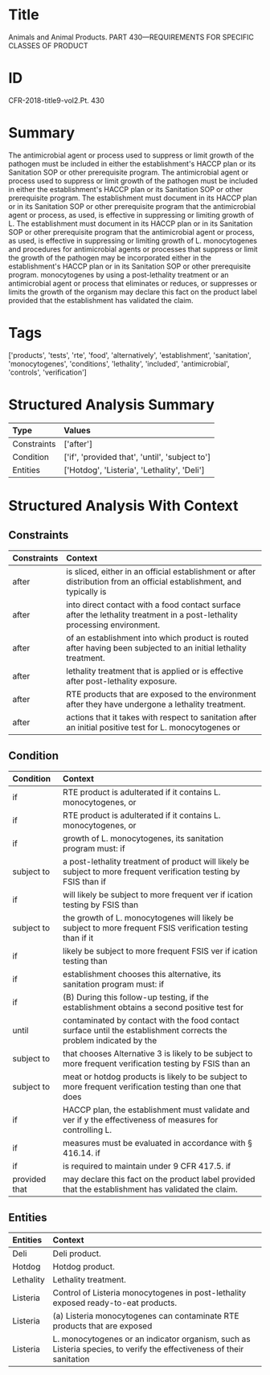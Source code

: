 # Title

 Animals and Animal Products. PART 430—REQUIREMENTS FOR SPECIFIC CLASSES OF PRODUCT


# ID

 CFR-2018-title9-vol2.Pt. 430


# Summary

The antimicrobial agent or process used to suppress or limit growth of the pathogen must be included in either the establishment's HACCP plan or its Sanitation SOP or other prerequisite program.
The antimicrobial agent or process used to suppress or limit growth of the pathogen must be included in either the establishment's HACCP plan or its Sanitation SOP or other prerequisite program.
The establishment must document in its HACCP plan or in its Sanitation SOP or other prerequisite program that the antimicrobial agent or process, as used, is effective in suppressing or limiting growth of L.
The establishment must document in its HACCP plan or in its Sanitation SOP or other prerequisite program that the antimicrobial agent or process, as used, is effective in suppressing or limiting growth of L.
monocytogenes and procedures for antimicrobial agents or processes that suppress or limit the growth of the pathogen may be incorporated either in the establishment's HACCP plan or in its Sanitation SOP or other prerequisite program.
monocytogenes by using a post-lethality treatment or an antimicrobial agent or process that eliminates or reduces, or suppresses or limits the growth of the organism may declare this fact on the product label provided that the establishment has validated the claim.


# Tags

['products', 'tests', 'rte', 'food', 'alternatively', 'establishment', 'sanitation', 'monocytogenes', 'conditions', 'lethality', 'included', 'antimicrobial', 'controls', 'verification']


# Structured Analysis Summary

| Type        | Values                                         |
|:------------|:-----------------------------------------------|
| Constraints | ['after']                                      |
| Condition   | ['if', 'provided that', 'until', 'subject to'] |
| Entities    | ['Hotdog', 'Listeria', 'Lethality', 'Deli']    |


# Structured Analysis With Context

 


## Constraints

| Constraints   | Context                                                                                                                    |
|:--------------|:---------------------------------------------------------------------------------------------------------------------------|
| after         | is sliced, either in an official establishment or after distribution from an official establishment, and typically is      |
| after         | into direct contact with a food contact surface after  the lethality treatment in a post-lethality processing environment. |
| after         | of an establishment into which product is routed after  having been subjected to an initial lethality treatment.           |
| after         | lethality treatment that is applied or is effective after  post-lethality exposure.                                        |
| after         | RTE products that are exposed to the environment after  they have undergone a lethality treatment.                         |
| after         | actions that it takes with respect to sanitation after an initial positive test for L. monocytogenes or                    |


## Condition

| Condition     | Context                                                                                                             |
|:--------------|:--------------------------------------------------------------------------------------------------------------------|
| if            | RTE product is adulterated  if  it contains L. monocytogenes, or                                                    |
| if            | RTE product is adulterated  if  it contains L. monocytogenes, or                                                    |
| if            | growth of L. monocytogenes, its sanitation program must: if                                                         |
| subject to    | a post-lethality treatment of product will likely be subject to more frequent verification testing by FSIS than if  |
| if            | will likely be subject to more frequent ver if ication testing by FSIS than                                         |
| subject to    | the growth of L. monocytogenes will likely be subject to more frequent FSIS verification testing than if it         |
| if            | likely be subject to more frequent FSIS ver if ication testing than                                                 |
| if            | establishment chooses this alternative, its sanitation program must: if                                             |
| if            | (B) During this follow-up testing,  if the establishment obtains a second positive test for                         |
| until         | contaminated by contact with the food contact surface until the establishment corrects the problem indicated by the |
| subject to    | that chooses Alternative 3 is likely to be subject to more frequent verification testing by FSIS than an            |
| subject to    | meat or hotdog products is likely to be subject to more frequent verification testing than one that does            |
| if            | HACCP plan, the establishment must validate and ver if y the effectiveness of measures for controlling L.           |
| if            | measures must be evaluated in accordance with &#167;&#8201;416.14. if                                               |
| if            | is required to maintain under 9 CFR 417.5. if                                                                       |
| provided that | may declare this fact on the product label provided that  the establishment has validated the claim.                |


## Entities

| Entities   | Context                                                                                                              |
|:-----------|:---------------------------------------------------------------------------------------------------------------------|
| Deli       | Deli  product.                                                                                                       |
| Hotdog     | Hotdog  product.                                                                                                     |
| Lethality  | Lethality  treatment.                                                                                                |
| Listeria   | Control of  Listeria  monocytogenes in post-lethality exposed ready-to-eat products.                                 |
| Listeria   | (a)  Listeria monocytogenes can contaminate RTE products that are exposed                                            |
| Listeria   | L. monocytogenes or an indicator organism, such as Listeria species, to verify the effectiveness of their sanitation |


